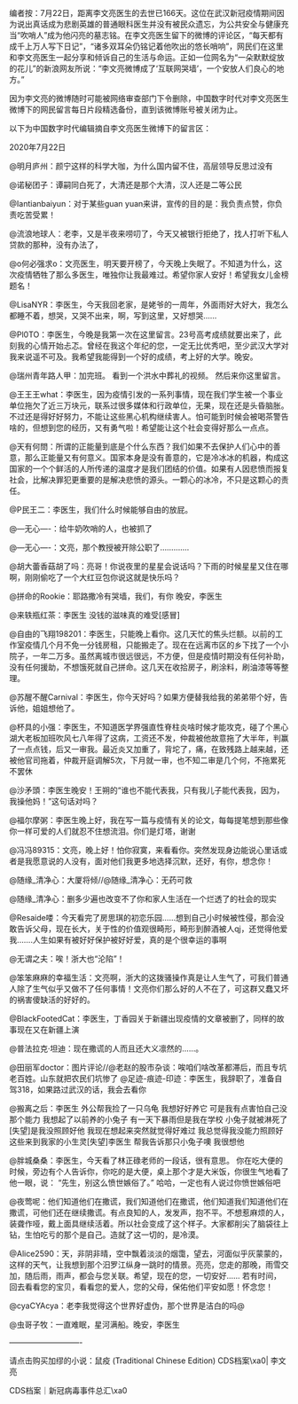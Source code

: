 编者按：7月22日，距离李文亮医生的去世已166天。这位在武汉新冠疫情期间因为说出真话成为悲剧英雄的普通眼科医生并没有被民众遗忘，为公共安全与健康充当“吹哨人”成为他闪亮的墓志铭。在李文亮医生留下的微博的评论区，“每天都有成千上万人写下日记”，“诸多双耳朵仍铭记着他吹出的悠长哨响”，网民们在这里和李文亮医生一起分享和倾诉自己的生活与命运。正如一位网名为“一朵默默绽放的花儿”的新浪网友所说：“李文亮微博成了‘互联网哭墙’，一个安放人们良心的地方。”

因为李文亮的微博随时可能被网络审查部门下令删除，中国数字时代对李文亮医生微博下的网民留言每日片段精选备份，直到该微博账号被关闭为止。 

以下为中国数字时代编辑摘自李文亮医生微博下的留言区：

2020年7月22日

@明月庐州：颜宁这样的科学大咖，为什么国内留不住，高层领导反思过没有

@诺秘团子：谭嗣同白死了，大清还是那个大清，汉人还是二等公民

@Iantianbaiyun：对于某些guan yuan来讲，宣传的目的是：我负责点赞，你负责吃苦受累！

@流浪地球人：老李，又是半夜来唠叨了，今天又被银行拒绝了，找人打听下私人贷款的那种，没有办法了，

@o何必强求o：文亮医生，明天要开榜了，今天晚上失眠了。不知道为什么，这次疫情牺牲了那么多医生，唯独你让我最难过。希望你家人安好！希望我女儿金榜题名！

@LisaNYR：李医生，今天我回老家，是姥爷的一周年，外面雨好大好大，我怎么都睡不着，想哭，又哭不出来，啊，写到这里，又好想哭……

@Pl0TO：李医生，今晚是我第一次在这里留言。23号高考成绩就要出来了，此刻我的心情开始忐忑。曾经在我这个年纪的您，一定无比优秀吧，至少武汉大学对我来说遥不可及。我希望我能得到一个好的成绩，考上好的大学。晚安。

@瑞州青年路人甲：加完班。 看到一个洪水中葬礼的视频。 然后来你这里留言。

@王王王what：李医生，因为疫情引发的一系列事情，现在我们学生被一个事业单位拖欠了近三万块元，联系过很多媒体和行政单位，无果，现在还是头昏脑胀。不过还是得好好努力，不能让这些黑心机构继续害人。怕可能到时候会被喝茶警告啥的，但想到您的经历，又有勇气啦！希望能让这个社会变得好那么一点点。

@天有何問：所谓的正能量到底是个什么东西？我们如果不去保护人们心中的善意，那么正能量又有何意义。国家本身是没有善意的，它是冷冰冰的机器，构成这国家的一个个鲜活的人所传递的温度才是我们团结的价值。如果有人因悲愤而报复社会，比解决罪犯更重要的是解决悲愤的源头。一颗心的冰冷，不只是这颗心的责任。

@P民王二：李医生，我们什么时候能够自由的放屁。

@&#8212;无心&#8212;-：给牛奶吹哨的人，也被抓了

@&#8212;无心&#8212;-：文亮，那个教授被开除公职了&#8230;&#8230;&#8230;&#8230;.

@胡大蕾香菇胡了吗：亮哥！你说夜里的星星会说话吗？下雨的时候星星又住在哪啊，刚刚偷吃了一个大红豆包你说这就是快乐吗？

@拼命的Rookie：耶路撒冷有哭墙，我们，有你 晚安，李医生

@来轶瓶红茶：李医生 没钱的滋味真的难受[感冒]

@自由的飞翔198201：李医生，只能晚上看你。这几天忙的焦头烂额。以前的工作室疫情几个月不免一分钱房租，只能搬走了。现在在远离市区的乡下找了一个小院子，一年二万多。虽然离城市很远很远，不方便，但是疫情时期没有任何补助，没有任何援助，不想饿死就自己拼命。这几天在收拾房子，刷涂料，刷油漆等等整理。

@苏醒不醒Carnival：李医生，你今天好吗？如果方便替我给我的弟弟带个好，告诉他，姐姐想他了。

@杯具的小强：李医生，不知道医学界强直性脊柱炎啥时候才能攻克，碰了个黑心湖大老板加班吹风七八年得了这病，工资还不发，仲裁被他故意拖了大半年，判赢了一点点钱，后又一审我。最近炎又加重了，背坨了，痛，在致残路上越来越，还被他官司拖着，仲裁开庭调解5次，下月就一审，也不知二审是几个何，不拖累死不罢休

@沙矛頭：李医生晚安！王朔的“谁也不能代表我，只有我儿子能代表我，因为，我操他妈！”这句话对吗？

@福尔摩粥：李医生晚上好，我在写一篇与疫情有关的论文，每每提笔想到那些像你一样可爱的人们就忍不住想流泪。你们是灯塔，谢谢

@冯冯89315：文亮，晚上好！怕你寂寞，来看看你。突然发现身边能说心里话或者是我愿意说的人没有，面对他们我更多地选择沉默，还好，有你，想念你！

@随缘_清净心：大厦将倾//@随缘_清净心：无药可救

@随缘_清净心：删多少遍也改变不了你和家人生活在一个烂透了的社会的现实

@Resaide喽：今天看完了房思琪的初恋乐园……想到自己小时候被性侵，那会没敢告诉父母，现在长大，关于性的价值观很畸形，畸形到醉酒被人qj，还觉得他爱我&#8230;&#8230;.人生如果有被好好保护被好好爱，真的是个很幸运的事啊

@无谓之夫：唉！浙大也“沦陷”！

@笨笨麻麻的幸福生活：文亮啊，浙大的这拨骚操作真是让人生气了，可我们普通人除了生气似乎又做不了任何事情！文亮你们那么好的人不在了，可这群又蠢又坏的祸害傻缺活的好好的。

@BlackFootedCat：李医生，丁香园关于新疆出现疫情的文章被删了，同样的故事现在又在新疆上演

@普法拉克·坦迪：现在撒谎的人而且还大义凛然的……。

@田丽军doctor：图片评论//@老赵的股市杂谈：唉咱们啥改革都滞后，而且专坑老百姓。山东就把农民们坑惨了 @足迹-痕迹-印迹：李医生，我辞职了，准备自驾318，如果路过武汉的话，我会去看你

@搬离之后：李医生 外公帮我捡了一只乌龟 我想好好养它 可是我有点害怕自己没那个能力 我想起了以前养的小兔子 有一天下暴雨但是我在学校 小兔子就被淋死了[失望]是我没照顾好他 我现在想起来突然就觉得好难过 我总觉得我没能力照顾好这些来到我家的小生灵[失望]李医生 帮我告诉那只小兔子噢 我很想他

@胖城桑桑：李医生，今天看了林正碌老师的一段话，很有意思。 你在吃大便的时候，旁边有个人告诉你，你吃的是大便，桌上那个才是大米饭，你很生气地看了他一眼，说： “先生，别这么愤世嫉俗了。” 哈哈，一定也有人说过你愤世嫉俗吧

@夜莺呢：他们知道他们在撒谎，我们知道他们在撒谎，他们知道我们知道他们在撒谎，可他们还在继续撒谎。有点良知的人，发发声，抱不平。不想惹麻烦的人，装聋作哑，戴上面具继续活着。所以社会变成了这个样子。大家都削尖了脑袋往上钻，生怕吃亏的那个是自己。造就了这一切的，是冷漠。

@Alice2590：天，非阴非晴，空中飘着淡淡的烟霭，望去，河面似乎灰蒙蒙的，这样的天气，让我想到那个汨罗江纵身一跳时的情景。亮亮，您走的那晚，雨雪交加，随后雨，雨声，都会与您关联。希望，现在的您，一切安好…… 若有时间，回去看看您的宝贝，看看您的爱人，您的父母，保佑他们平安如愿！怀念您！

@cyaCYAcya：老李我觉得这个世界好虚伪，那个世界是洁白的吗@

@虫哥子牧：一直难眠，星河满船。晚安，李医生

&#8212;&#8212;&#8212;&#8212;&#8212;&#8212;&#8212;&#8212;&#8212;-

请点击购买加缪的小说：鼠疫 (Traditional Chinese Edition) CDS档案\xa0| 李文亮

CDS档案｜新冠病毒事件总汇\xa0


